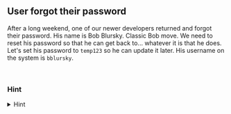 ## User forgot their password

After a long weekend, one of our newer developers returned and forgot their password. His name is Bob Blursky. Classic Bob move. We need to reset his password so that he can get back to... whatever it is that he does. Let's set his password to `temp123` so he can update it later. His username on the system is `bblursky`.

<br>

### Hint
<details>
<summary>Hint</summary>
<br>
Listen Jr, this is an easy one. Check out the `passwd` command.

</details>